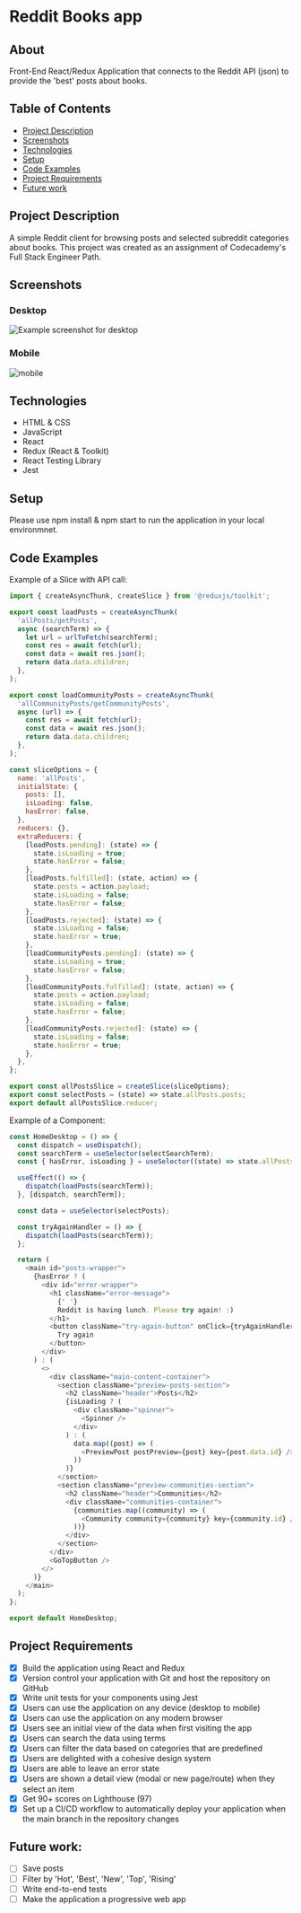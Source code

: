 # Reddit Books app

## About

Front-End React/Redux Application that connects to the Reddit API (json) to provide the 'best' posts about books.

## Table of Contents

* [Project Description](#project-description)
* [Screenshots](#screenshots)
* [Technologies](#technologies)
* [Setup](#setup)
* [Code Examples](#code-examples)
* [Project Requirements](#project-requirements)
* [Future work](#future-work)

## Project Description

A simple Reddit client for browsing posts and selected subreddit categories about books. This project was created as an assignment of Codecademy's Full Stack Engineer Path.

## Screenshots

### Desktop
![Example screenshot for desktop](src/img/screenshot_desktop.png)

### Mobile

![mobile](https://github.com/N2late/reddit-books/blob/46fb746c497e29a16ac201478e8980f7f97351fd/src/img/mobile_screenshot.png)

## Technologies

* HTML & CSS
* JavaScript
* React
* Redux (React & Toolkit)
* React Testing Library
* Jest

## Setup

Please use npm install & npm start to run the application in your local environmnet.

## Code Examples

Example of a Slice with API call:

```javascript
import { createAsyncThunk, createSlice } from '@reduxjs/toolkit';

export const loadPosts = createAsyncThunk(
  'allPosts/getPosts',
  async (searchTerm) => {
    let url = urlToFetch(searchTerm);
    const res = await fetch(url);
    const data = await res.json();
    return data.data.children;
  },
);

export const loadCommunityPosts = createAsyncThunk(
  'allCommunityPosts/getCommunityPosts',
  async (url) => {
    const res = await fetch(url);
    const data = await res.json();
    return data.data.children;
  },
);

const sliceOptions = {
  name: 'allPosts',
  initialState: {
    posts: [],
    isLoading: false,
    hasError: false,
  },
  reducers: {},
  extraReducers: {
    [loadPosts.pending]: (state) => {
      state.isLoading = true;
      state.hasError = false;
    },
    [loadPosts.fulfilled]: (state, action) => {
      state.posts = action.payload;
      state.isLoading = false;
      state.hasError = false;
    },
    [loadPosts.rejected]: (state) => {
      state.isLoading = false;
      state.hasError = true;
    },
    [loadCommunityPosts.pending]: (state) => {
      state.isLoading = true;
      state.hasError = false;
    },
    [loadCommunityPosts.fulfilled]: (state, action) => {
      state.posts = action.payload;
      state.isLoading = false;
      state.hasError = false;
    },
    [loadCommunityPosts.rejected]: (state) => {
      state.isLoading = false;
      state.hasError = true;
    },
  },
};

export const allPostsSlice = createSlice(sliceOptions);
export const selectPosts = (state) => state.allPosts.posts;
export default allPostsSlice.reducer;
```

Example of a Component:

```javascript
const HomeDesktop = () => {
  const dispatch = useDispatch();
  const searchTerm = useSelector(selectSearchTerm);
  const { hasError, isLoading } = useSelector((state) => state.allPosts);

  useEffect(() => {
    dispatch(loadPosts(searchTerm));
  }, [dispatch, searchTerm]);

  const data = useSelector(selectPosts);

  const tryAgainHandler = () => {
    dispatch(loadPosts(searchTerm));
  };

  return (
    <main id="posts-wrapper">
      {hasError ? (
        <div id="error-wrapper">
          <h1 className="error-message">
            {' '}
            Reddit is having lunch. Please try again! :)
          </h1>
          <button className="try-again-button" onClick={tryAgainHandler}>
            Try again
          </button>
        </div>
      ) : (
        <>
          <div className="main-content-container">
            <section className="preview-posts-section">
              <h2 className="header">Posts</h2>
              {isLoading ? (
                <div className="spinner">
                  <Spinner />
                </div>
              ) : (
                data.map((post) => (
                  <PreviewPost postPreview={post} key={post.data.id} />
                ))
              )}
            </section>
            <section className="preview-communities-section">
              <h2 className="header">Communities</h2>
              <div className="communities-container">
                {communities.map((community) => (
                  <Community community={community} key={community.id} />
                ))}
              </div>
            </section>
          </div>
          <GoTopButton />
        </>
      )}
    </main>
  );
};

export default HomeDesktop;
```

## Project Requirements

- [x] Build the application using React and Redux
- [x] Version control your application with Git and host the repository on GitHub
- [x] Write unit tests for your components using Jest
- [x] Users can use the application on any device (desktop to mobile)
- [x] Users can use the application on any modern browser
- [x] Users see an initial view of the data when first visiting the app
- [x] Users can search the data using terms
- [x] Users can filter the data based on categories that are predefined
- [x] Users are delighted with a cohesive design system
- [x] Users are able to leave an error state
- [x] Users are shown a detail view (modal or new page/route) when they select an item
- [x] Get 90+ scores on Lighthouse (97)
- [x] Set up a CI/CD workflow to automatically deploy your application when the main branch in the repository changes

## Future work:
- [ ] Save posts
- [ ] Filter by 'Hot', 'Best', 'New', 'Top', 'Rising'
- [ ] Write end-to-end tests
- [ ] Make the application a progressive web app
